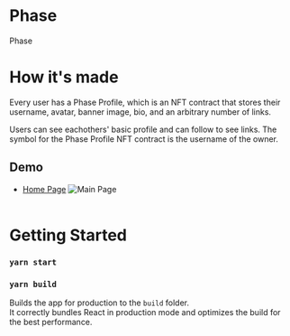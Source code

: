 
# Phase
Phase

# How it's made
Every user has a Phase Profile, which is an NFT contract that stores their username, avatar, banner image, bio, and an arbitrary number of links.

Users can see eachothers' basic profile and can follow to see links. The symbol for the Phase Profile NFT contract is the username of the owner.


## Demo
- [Home Page](https://6119c859fed151f90fd--petgrams.netlify.app/)
  ![Main Page](https://raw.githubusercontegram/main/src/images/cover.png) <br> <br>


# Getting Started
### `yarn start`

### `yarn build`

Builds the app for production to the `build` folder.\
It correctly bundles React in production mode and optimizes the build for the best performance.
